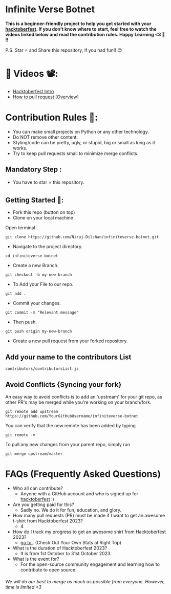 # Infinite Verse Botnet

**This is a beginner-friendly project to help you get started with your [hacktoberfest](https://hacktoberfest.digitalocean.com/). If you don't know where to start, feel free to watch the videos linked below and read the contribution rules. Happy Learning <3 💙 !!**

P.S. Star ⭐ and Share this repository, if you had fun!! 😍

# 📌 Videos 📽️:

- [Hacktoberfest Intro](https://youtu.be/K5nzruz1FpA?si=ehf0mrrJ8xsGvxNe)
- [How to pull request [Overview]]()

# Contribution Rules 📌:
- You can make small projects on Python or any other technology.
- Do NOT remove other content.
- Styling/code can be pretty, ugly, or stupid, big or small as long as it works.
- Try to keep pull requests small to minimize merge conflicts.

## Mandatory Step :
- You have to star ⭐ this repository.

## Getting Started 🚀:

- Fork this repo (button on top)
- Clone on your local machine

Open terminal
```
git clone https://github.com/Niraj-Dilshan/infiniteverse-botnet.git
```

- Navigate to the project directory.

```
cd infiniteverse-botnet
```

- Create a new Branch.

```
git checkout -b my-new-branch
```

- To Add your File to our repo.

```
git add .
```

- Commit your changes.

```
git commit -m "Relevant message"
```

- Then push.

```
git push origin my-new-branch
```

- Create a new pull request from your forked repository.

## Add your name to the contributors List

`contributors/contributorsList.js`

## Avoid Conflicts {Syncing your fork}

An easy way to avoid conflicts is to add an 'upstream' for your git repo, as other PR's may be merged while you're working on your branch/fork.

```
git remote add upstream https://github.com/YourGitHubUsername/infiniteverse-botnet
```

You can verify that the new remote has been added by typing
```
git remote -v
```

To pull any new changes from your parent repo, simply run
```
git merge upstream/master
```

# FAQs (Frequently Asked Questions)

- Who all can contribute?
  - Anyone with a GitHub account and who is signed up for [hacktoberfest](https://hacktoberfest.digitalocean.com/) :)
- Are you getting paid for this?
  - Sadly no. We do it for fun, education, and glory.
- How many pull requests (PR) must be made if I want to get an awesome t-shirt from Hacktoberfest 2023?
  - 4
- How do I track my progress to get an awesome shirt from Hacktoberfest 2023?
  - [go to:](https://hacktoberfest.digitalocean.com/profile/). (Check Out Your Own Stats at Right Top)
- What is the duration of Hacktoberfest 2023?
  - It is from 1st October to 31st October 2023.
- What is the event for?
  - For the open-source community engagement and learning how to contribute to open source.

###### We will do our best to merge as much as possible from everyone. However, time is limited <3
